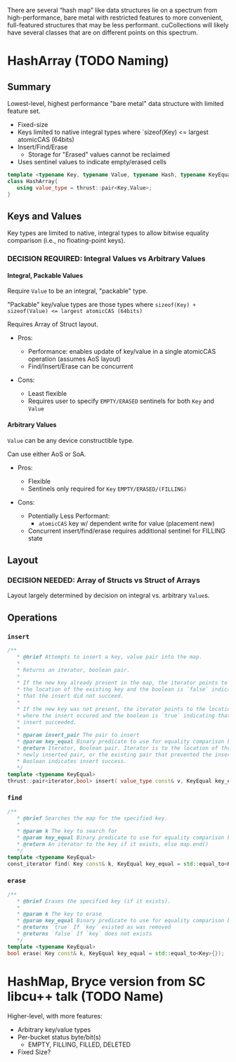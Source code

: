 There are several “hash map” like data structures lie on a spectrum from high-performance, bare metal with restricted features to more convenient, 
full-featured structures that may be less performant. 
cuCollections will likely have several classes that are on different points on this spectrum.

# HashArray (TODO Naming)

## Summary

Lowest-level, highest performance "bare metal" data structure with limited feature set.

- Fixed-size
- Keys limited to native integral types where `sizeof(Key) <= largest atomicCAS (64bits)
- Insert/Find/Erase
   - Storage for "Erased" values cannot be reclaimed
- Uses sentinel values to indicate empty/erased cells

```c++
template <typename Key, typename Value, typename Hash, typename KeyEqual, typename Allocator>
class HashArray{
   using value_type = thrust::pair<Key,Value>;
}
```

## Keys and Values

Key types are limited to native, integral types to allow bitwise equality comparison (i.e., no floating-point keys).

### DECISION REQUIRED: Integral Values vs Arbitrary Values

#### Integral, Packable Values

Require `Value` to be an integral, "packable" type. 

"Packable" key/value types are those types where `sizeof(Key) + sizeof(Value) <= largest atomicCAS (64bits)`

Requires Array of Struct layout.

- Pros:
   - Performance: enables update of key/value in a single atomicCAS operation (assumes AoS layout)
   - Find/Insert/Erase can be concurrent

- Cons:
  - Least flexible
  - Requires user to specify `EMPTY/ERASED` sentinels for both `Key` and `Value`

#### Arbitrary Values

`Value` can be any device constructible type.

Can use either AoS or SoA.

- Pros:
   - Flexible
   - Sentinels only required for `Key` `EMPTY/ERASED/(FILLING)`

- Cons:
   - Potentially Less Performant:
      - `atomicCAS` key w/ dependent write for value (placement new)
   - Concurrent insert/find/erase requires additional sentinel for FILLING state

## Layout

### DECISION NEEDED: Array of Structs vs Struct of Arrays

Layout largely determined by decision on integral vs. arbitrary `Value`s. 

## Operations

### `insert`
```c++
/**
   * @brief Attempts to insert a key, value pair into the map.
   *
   * Returns an iterator, boolean pair.
   *
   * If the new key already present in the map, the iterator points to
   * the location of the existing key and the boolean is `false` indicating
   * that the insert did not succeed.
   *
   * If the new key was not present, the iterator points to the location
   * where the insert occured and the boolean is `true` indicating that the
   * insert succeeded.
   *
   * @param insert_pair The pair to insert
   * @param key_equal Binary predicate to use for equality comparison between keys
   * @return Iterator, Boolean pair. Iterator is to the location of the
   * newly inserted pair, or the existing pair that prevented the insert.
   * Boolean indicates insert success.
   */
template <typename KeyEqual> 
thrust::pair<iterator,bool> insert( value_type const& v, KeyEqual key_equal = std::equal_to<Key>{});
```
### `find`
```c++
/**
   * @brief Searches the map for the specified key.
   *
   * @param k The key to search for
   * @param key_equal Binary predicate to use for equality comparison between keys
   * @return An iterator to the key if it exists, else map.end()
   */
template <typename KeyEqual> 
const_iterator find( Key const& k, KeyEqual key_equal = std::equal_to<Key>{});
```

### `erase`

```c++
/**
   * @brief Erases the specified key (if it exists).
   *
   * @param k The key to erase
   * @param key_equal Binary predicate to use for equality comparison between keys
   * @returns `true` If `key` existed as was removed
   * @returns `false` If `key` does not exists
   */
template <typename KeyEqual> 
bool erase( Key const& k, KeyEqual key_equal = std::equal_to<Key>{});
```


# HashMap, Bryce version from SC libcu++ talk (TODO Name)

Higher-level, with more features:
- Arbitrary key/value types
- Per-bucket status byte/bit(s)
   - EMPTY, FILLING, FILLED, DELETED
- Fixed Size? 
